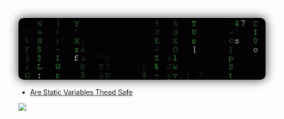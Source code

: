 <a
  href="https://correa.swebert.xyz"
  alt="personal website"
  target="_blank"
  rel="author">
  <img
    style="border-radius: 10px; box-shadow: 0 0 20px #333;"
    src="./assets/matrix.gif"
    width="1000"
  />
</a>

<!-- BLOG-POST-LIST:START -->
- [Are Static Variables Thead Safe](https://blog.swebert.xyz/posts/are-static-variables-thead-safe/)
<!-- BLOG-POST-LIST:END -->


<a
  href="https://correa.swebert.xyz"
  alt="personal website"
  target="_blank"
  rel="author">
  <img
    src="https://capsule-render.vercel.app/api?type=waving&color=0:F78DA7,100:0693E3&height=73&section=footer"
  />
</a>

